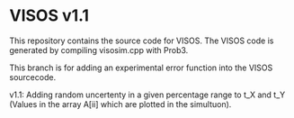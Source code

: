 # VISOS v1.1

This repository contains the source code for VISOS. The VISOS code is generated by compiling visosim.cpp with Prob3.

This branch is for adding an experimental error function into the VISOS sourcecode.

v1.1: Adding random uncertenty in a given percentage range to t_X and t_Y (Values in the array A[ii] which are plotted in the simultuon).
